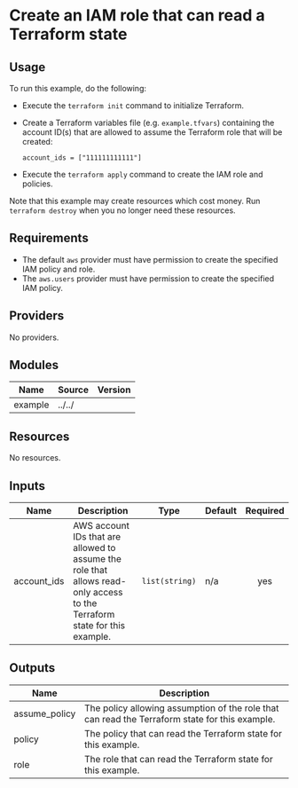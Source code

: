 # Create an IAM role that can read a Terraform state #

## Usage ##

To run this example, do the following:

- Execute the `terraform init` command to initialize Terraform.
- Create a Terraform variables file (e.g. `example.tfvars`) containing
  the account ID(s) that are allowed to assume the Terraform role that will
  be created:

  ```hcl
  account_ids = ["111111111111"]
  ```

- Execute the `terraform apply` command to create the IAM role and policies.

Note that this example may create resources which cost money. Run
`terraform destroy` when you no longer need these resources.

## Requirements ##

- The default `aws` provider must have permission to create the specified
  IAM policy and role.
- The `aws.users` provider must have permission to create the specified
  IAM policy.

## Providers ##

No providers.

## Modules ##

| Name | Source | Version |
|------|--------|---------|
| example | ../../ |  |

## Resources ##

No resources.

## Inputs ##

| Name | Description | Type | Default | Required |
|------|-------------|------|---------|:--------:|
| account\_ids | AWS account IDs that are allowed to assume the role that allows read-only access to the Terraform state for this example. | `list(string)` | n/a | yes |

## Outputs ##

| Name | Description |
|------|-------------|
| assume\_policy | The policy allowing assumption of the role that can read the  Terraform state for this example. |
| policy | The policy that can read the Terraform state for this example. |
| role | The role that can read the Terraform state for this example. |
